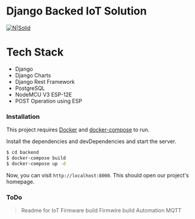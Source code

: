 # Django Backed IoT Solution

[![N|Solid](https://sabbir.dev/static/site/logo.png)](https://sabbir.dev/static/site/logo.png)

# Tech Stack

  - Django
  - Django Charts
  - Django Rest Framework
  - PostgreSQL
  - NodeMCU V3 ESP-12E
  - POST Operation using ESP

### Installation

This project requires [Docker](https://docs.docker.com/engine/install/) and [docker-compose](https://docs.docker.com/compose/install/) to run.

Install the dependencies and devDependencies and start the server.

```sh
$ cd backend
$ docker-compose build
$ docker-compose up -d
```

Now, you can visit ```http://localhost:8000```. This should open our project's homepage.

### ToDo
> Readme for IoT Firmware build
> Firmwire build Automation
> MQTT